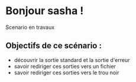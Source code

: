 # Bonjour sasha !

Scenario en travaux

## Objectifs de ce scénario :

* découvrir la sortie standard et la sortie d'erreur
* savoir rediriger ces sorties vers un fichier
* savoir rediriger ces sorties vers le trou noir
